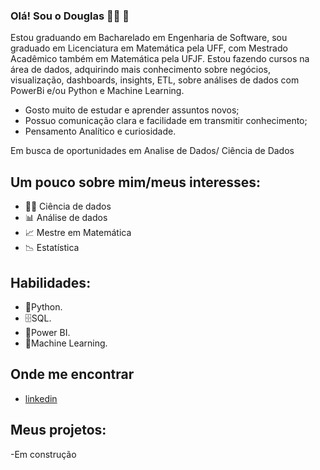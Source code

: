 ### Olá! Sou o Douglas 👨‍💻 👋

Estou graduando em Bacharelado em Engenharia de Software,
sou graduado em Licenciatura em Matemática pela UFF, com Mestrado Acadêmico também em Matemática pela UFJF. Estou fazendo cursos na área de dados, adquirindo mais conhecimento sobre negócios, visualização, dashboards, insights, ETL, sobre análises de dados com PowerBi e/ou Python e Machine Learning.

* Gosto muito de estudar e aprender assuntos novos;
* Possuo comunicação clara e facilidade em transmitir conhecimento;
* Pensamento Analítico e curiosidade.

Em busca de oportunidades em Analise de Dados/ Ciência de Dados

## Um pouco sobre mim/meus interesses:

- 👨‍💻 Ciência de dados
- 📊 Análise de dados
- 📈 Mestre em Matemática
- 📉 Estatística

## Habilidades:

- 🐍Python.
- 🗄SQL.
- 📔Power BI.
- 🔮Machine Learning.

## Onde me encontrar
- <a href="www.linkedin.com/in/douglas-ferreira-brum-78411839">linkedin</a>

## Meus projetos:
-Em construção
